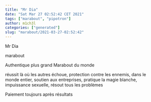 ```yaml
---
title: "Mr Dia"
date: "Sat Mar 27 02:52:42 CET 2021"
tags: ["marabout", "pipotron"]
author: m1ch3l
categories: ["generated"]
slug: "marabout/2021-03-27-02:52:42"
---
```


Mr Dia

marabout

Authentique plus grand Marabout du monde

réussit là où les autres échoue, protection contre les ennemis, dans le monde entier, soutien aux entreprises, pratique la magie blanche, impuissance sexuelle, résout tous les problèmes

Paiement toujours après résultats
